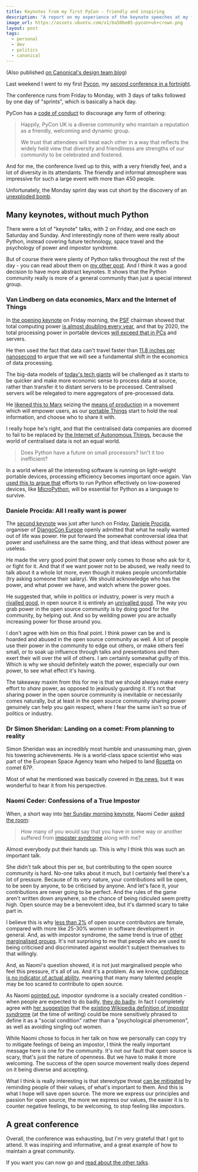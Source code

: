 ```yaml
---
title: Keynotes from my first PyCon - friendly and inspiring
description: "A report on my experience of the keynote speeches at my first PyCon."
image_url: https://assets.ubuntu.com/v1/ba50be85-pycon+uk+crown.png
layout: post
tags:
  - personal
  - dev
  - politics
  - canonical
---
```


(Also published [on Canonical's design team blog][75548106])

Last weekend I went to my first [Pycon][0783455a], my [second conference
in a fortnight][simone-dconstruct].

The conference runs from
Friday to Monday, with 3 days of talks followed by one day of "sprints", which
is basically a hack day.

PyCon has a [code of conduct][37f3ad11] to discourage any form of othering:

> Happily, PyCon UK is a diverse community who maintain a reputation as a
> friendly, welcoming and dynamic group.
>
> We trust that attendees will treat each other in a way that reflects the
> widely held view that diversity and friendliness are strengths of our
> community to be celebrated and fostered.

And for me, the conference lived up to this, with a very friendly feel, and
a lot of diversity in its attendants. The friendly and informal atmosphere was
impressive for such a large event with more than 450 people.

Unfortunately, the Monday sprint day was cut short by the discovery of an
[unexploded bomb][500907c3].

## Many keynotes, without much Python

There were a lot of "keynote" talks, with 2 on Friday, and one each on
Saturday and Sunday. And interestingly none of them were really about Python,
instead covering future technology, space travel and the psychology of power
and impostor syndrome.

But of course there were plenty of Python talks throughout the rest of the day -
you can read about them on [my other post][0c34ba81].
And I think it was a good decision to have more abstract keynotes. It shows that
the Python community really is more of a general community than just a special
interest group.

### Van Lindberg on data economics, Marx and the Internet of Things

In [the opening keynote][1b264317] on Friday morning, the [PSF][3ac3cacb]
chairman showed that total computing power
[is almost doubling every year][3acd7e47], and that by 2020, the total
processing power in portable devices [will exceed that in PCs][05e278ba] and
servers.

He then used the fact that data can't travel faster than
[11.8 inches per nanosecond][a3bceee7] to argue that we will see a fundamental
shift in the economics of data processing.

The big-data models of [today's tech giants][838bc580] will be challenged as it
starts to be quicker and make more economic sense to process data at source,
rather than transfer it to distant servers to be processed. Centralised servers
will be relegated to mere aggregators of pre-processed data.

He [likened this to Marx][f25f3168] seizing the [means of production][7c154126]
in a movement which will empower users, as our [portable Things][3af17b2f]
start to hold the real information, and choose who to share it with.

I really hope he's right, and that the centralised data companies are
doomed to fail to be replaced by [the Internet of Autonomous Things][1aadf26b],
because the world of centralised data is not an equal world.

> Does Python have a future on small processors? Isn't it too inefficient?

In a world where all the interesting software is running on light-weight
portable devices, processing efficiency becomes important once again. Van
[used this to argue that][0c6a8560] efforts to run Python effectively on
low-powered devices, like [MicroPython][e97dbb7c], will be essential for Python
as a language to survive.

### Daniele Procida: All I really want is power

The [second keynote][bfaf6e80] was just after lunch on Friday,
[Daniele Procida][f81da4dc], organiser of [DjangoCon Europe][0e123baa] openly
admitted that what he really wanted out of life was power. He put
forward the somewhat controversial idea that power and usefulness are the same
thing, and that ideas without power are useless.

He made the very good point that power only comes to those who ask for it, or
fight for it. And that if we want power not to be abused, we really need to
talk about it a whole lot more, even though it makes people uncomfortable
(try asking someone their salary).
We should acknowledge who has the power, and what power we have, and watch
where the power goes.

He suggested that, while in politics or industry, power is very much a
[rivalled good][55917ec2], in open source it is entirely an
[unrivalled good][e96ba3ee]. The way you grab power in the open source
community is by doing good for the community, by helping out. And so by
weilding power you are actually increasing power for those around you.

I don't agree with him on this final point. I think power can be and is hoarded
and abused in the open source community as well. A lot of people use their power
in the community to edge out others, or make others feel small, or to
soak up influence through talks and presentations and then exert their will
over the will of others. I am certainly somewhat guilty of this. Which is why
we should definitely watch the power, especially our own power, to see what
effect it's having.

The takeaway maxim from this for me is that we should always make every effort
to *share* power, as opposed to jealously guarding it. It's not that sharing
power in the open source community is inevitable or necessarily comes naturally,
but at least in the open source community sharing power genuinely can help you
gain respect, where I fear the same isn't so true of politics or industry.

### Dr Simon Sheridan: Landing on a comet: From planning to reality

Simon Sheridan was an incredibly most humble and unassuming man, given his
towering achievements. He is a world-class space scientist who was part of the
European Space Agency team who helped to land [Rosetta][8af8bc3a] on comet 67P.

Most of what he mentioned was basically covered in [the news][f101f1bd], but it
was wonderful to hear it from his perspective.

### Naomi Ceder: Confessions of a True Impostor

When, a short way into [her Sunday morning keynote][9c9e9a3e],
Naomi Ceder [asked the room][92ee7b0b]:

> How many of you would say that you have in some way or another suffered from
> [imposter syndrome][1594e6aa] along with me?

Almost everybody put their hands up. This is why I think this was such an
important talk.

She didn't talk about this per se, but contributing to the open source community
is hard. No-one talks about it much, but I certainly feel there's a lot of
pressure. Because of its very nature, your contributions will be open, to be
seen by anyone, to be criticised by anyone. And let's face it, your
contributions are never going to be perfect. And the rules of the game aren't
written down anywhere, so the chance of being ridiculed seem pretty high. Open
source may be a benevolent idea, but it's damned scary to take part in.

I believe this is why [less than 2%][9568e5c5] of open source contributors are
female, compared with more like 25-30% women in software development in general.
And, as with impostor syndrome, the same trend is true
of [other marginalised groups][cadc7563].
It's not surprising to me that people who are
used to being criticised and discriminated against wouldn't subject
themselves to that willingly.

And, as Naomi's question showed, it is not just marginalised people who
feel this pressure, it's all of us. And it's a problem. As we know,
[confidence is no indicator of actual ability][4b195f87], meaning that many
many talented people may be too scared to contribute to open source.

As Naomi [pointed out][b9f66008], impostor syndrome is a socially created
condition - when people are expected to do badly, [they do badly][aa1d1a6a].
In fact I completely agree with [her suggestion][b2404f29] that the
[existing Wikipedia definition of impostor syndrome][9b221b02] (at the time
of writing) could be more sensitively phrased to define it as a
"social condition" rather than a "psychological phenomenon", as well as
avoiding singling out women.

While Naomi chose to focus in her talk on how we personally can copy try
to mitigate feelings of being an impostor, I think the really important message
here is one for the community. It's not our fault that open source is scary,
that's just the nature of openness. But we have to make it more welcoming.
The success of the open source movement really does depend on it being
diverse and accepting.

What I think is really interesting is that stereotype threat
[can be mitigated][1abc06b5] by reminding people of their values, of what's
important to them. And this is what I hope will save open source. The more we
express our principles and passion for open source, the more we express our
values, the easier it is to counter negative feelings, to be welcoming,
to stop feeling like impostors.

## A great conference

Overall, the conference was exhausting, but I'm very grateful that I got to
attend. It was inspiring and informative, and a great example of how to
maintain a great community.

If you want you can now go and [read about the other talks][0c34ba81].

  [aa1d1a6a]: https://en.wikipedia.org/wiki/Stereotype_threat "Wikipedia: Steriotype threat"
  [1594e6aa]: https://en.wikipedia.org/wiki/Impostor_syndrome "Wikipedia: Imposter syndrome"
  [f25f3168]: https://youtu.be/Kj3z4ehMxqY?t=33m35s "Returning to Marx"
  [e97dbb7c]: https://micropython.org/ "MicroPython: Python for microcontrollers"
  [3af17b2f]: https://en.wikipedia.org/wiki/Internet_of_Things "Wikipedia: Internet of Things"
  [0c6a8560]: https://youtu.be/Kj3z4ehMxqY?t=32m40s "Importance of Micropython"
  [3acd7e47]: https://youtu.be/Kj3z4ehMxqY?t=13m38s "Manufactured Computer Power"
  [05e278ba]: https://youtu.be/Kj3z4ehMxqY?t=15m51s "Extrapolated PC power"
  [3ac3cacb]: https://www.python.org/psf/ "Python Software Foundation"
  [1aadf26b]: http://www.locusmag.com/Perspectives/2015/09/cory-doctorow-what-if-people-were-sensors-not-things-to-be-sensed/ "Cory Doctorow: What if people were sensors, not things to be sensed?"
  [0783455a]: http://www.pyconuk.org/schedule/flat/ "PyCon UK 2015 schedule"
  [37f3ad11]: http://www.pyconuk.org/codeofconduct/ "PyCon UK code of conduct"
  [simone-dconstruct]: https://robinwinslow.uk/2015/09/12/simone-dconstruct-ramble/ "My blog about Nina Simone and dConstruct"
  [838bc580]: http://www.wired.com/2010/11/facebook-google-showdown/ "The big data battle"
  [a3bceee7]: https://www.youtube.com/watch?v=JEpsKnWZrJ8 "Admiral Grace Hopper: Nanonsecond"
  [1b264317]: https://www.youtube.com/watch?v=Kj3z4ehMxqY "PYCON UK 2015: Keynote, Van Lindberg, PSF Chair"
  [7c154126]: https://en.wikipedia.org/wiki/Means_of_production "Wikipedia: Means of production"
  [0e123baa]: http://2015.djangocon.eu/ "DjangoCon Europe 2015"
  [f81da4dc]: https://twitter.com/evildmp "@evildmp: Daniele Procida on Twitter"
  [bfaf6e80]: https://www.youtube.com/watch?v=kntVob0GhyE "Daniele Procida: All I really want is power"
  [55917ec2]: https://en.wikipedia.org/wiki/Rivalry_(economics) "Wikipedia: Rivalry (economics)"
  [e96ba3ee]: https://en.wikipedia.org/wiki/Public_good "Wikipedia: Public good"
  [8af8bc3a]: http://www.esa.int/Our_Activities/Space_Science/Rosetta "ESA: Rosetta"
  [f101f1bd]: https://news.google.com/news/section?q=rosetta "Google news: Rosetta"
  [500907c3]: http://www.coventrytelegraph.net/news/coventry-news/video-pictures-huge-world-war-10118277 "Huge world war 2 bomb in Coventry"
  [9568e5c5]: http://www.flosspols.org/deliverables/FLOSSPOLS-D16-Gender_Integrated_Report_of_Findings.pdf "FLOSSPOLS: Gender: Integrated Report of Findings"
  [cadc7563]: http://thevarguy.com/open-source-application-software-companies/072015/where-are-women-and-minority-open-source-programmers "Where are the women and minority open source programmers?"
  [9c9e9a3e]: https://www.youtube.com/watch?v=4KErxatqBcs "PYCON UK 2015: Keynote: Confessions of a True Impostor"
  [92ee7b0b]: https://youtu.be/4KErxatqBcs?t=5m40s "How many of you are imposters?"
  [4b195f87]: https://en.wikipedia.org/wiki/Dunning%E2%80%93Kruger_effect "Wikipedia: Dunning Kruger effect"
  [b9f66008]: https://youtu.be/4KErxatqBcs?t=24m07s "Steriotype threat"
  [9b221b02]: https://en.wikipedia.org/w/index.php?title=Impostor_syndrome&oldid=681534618 "Wikipedia: Imposter syndrome (at 23:00 BST, 2015-09-24)"
  [b2404f29]: https://youtu.be/4KErxatqBcs?t=14m40s "Let's go back to the Wikipedia definition"
  [1abc06b5]: https://en.wikipedia.org/wiki/Stereotype_threat#Mitigation "Wikipedia: Stereotype threat - mitigation"
  [0c34ba81]: /2015/09/29/pycon-python-learnings/ "Python learnings from PyCon"
  [75548106]: http://design.canonical.com/2015/10/keynotes-from-my-first-pycon-friendly-and-inspiring/ "design.canonical.com: Keynotes from my first PyCon – friendly and inspiring"

